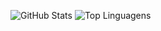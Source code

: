 ![GitHub Stats](https://github-readme-stats.vercel.app/api?username=delta-isr&show_icons=true&theme=merko)
![Top Linguagens](https://github-readme-stats.vercel.app/api/top-langs/?username=delta-isr&layout=compact&theme=merko)


